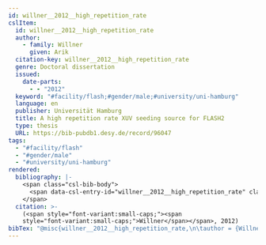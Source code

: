 ```yaml
---
id: willner__2012__high_repetition_rate
cslItem:
  id: willner__2012__high_repetition_rate
  author:
    - family: Willner
      given: Arik
  citation-key: willner__2012__high_repetition_rate
  genre: Doctoral dissertation
  issued:
    date-parts:
      - - "2012"
  keyword: "#facility/flash;#gender/male;#university/uni-hamburg"
  language: en
  publisher: Universität Hamburg
  title: A high repetition rate XUV seeding source for FLASH2
  type: thesis
  URL: https://bib-pubdb1.desy.de/record/96047
tags:
  - "#facility/flash"
  - "#gender/male"
  - "#university/uni-hamburg"
rendered:
  bibliography: |-
    <span class="csl-bib-body">
      <span data-csl-entry-id="willner__2012__high_repetition_rate" class="csl-entry"><span class='author-bib'>Willner</span>. <span class='date-bib'>(2012)</span>. <span class='title'><i><b><span style="font-style:normal;">A high repetition rate XUV seeding source for FLASH2</span></b></i></span> [Doctoral dissertation, Universität Hamburg]. <span class='URL'><a href='https://bib-pubdb1.desy.de/record/96047'>LINK</a></span></span>
    </span>
  citation: >-
    (<span style="font-variant:small-caps;"><span
    style="font-variant:small-caps;">Willner</span></span>, 2012)
bibTex: "@misc{willner__2012__high_repetition_rate,\n\tauthor = {Willner, Arik},\n\tyear = {2012},\n\tschool = {Universit{\\\" a}t Hamburg},\n\ttitle = {A high repetition rate {XUV} seeding source for {FLASH2}},\n\ttype = {Doctoral dissertation},\n\turl = {https://bib-pubdb1.desy.de/record/96047},\n}\n\n"
---
```

